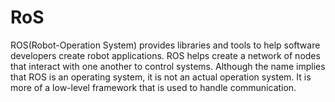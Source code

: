 # RoS

ROS(Robot-Operation System) provides libraries and tools to help software developers create robot applications. ROS helps create a network of nodes that interact with one another to control systems. Although the name implies that ROS is an operating system, it is not an actual operation system. It is more of a low-level framework that is used to handle communication. 